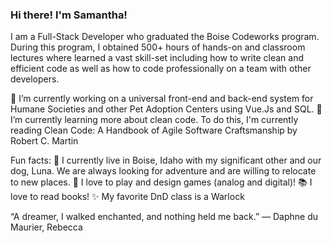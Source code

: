 ### Hi there! I'm Samantha!
I am a Full-Stack Developer who graduated the Boise Codeworks program. During this program, I obtained 500+ hours of hands-on and classroom lectures where learned a vast skill-set including how to write clean and efficient code as well as how to code professionally on a team with other developers. 

🔭 I’m currently working on a universal front-end and back-end system for Humane Societies and other Pet Adoption Centers using Vue.Js and SQL.
🌱 I’m currently learning more about clean code. To do this, I'm currently reading Clean Code: A Handbook of Agile Software Craftsmanship by Robert C. Martin

 Fun facts: 
    🌛 I currently live in Boise, Idaho with my significant other and our dog, Luna. We are always looking for adventure and are willing to relocate to new places.
    🎲 I love to play and design games (analog and digital)! 
    📚 I love to read books!
    ✨ My favorite DnD class is a Warlock

“A dreamer, I walked enchanted, and nothing held me back.” ― Daphne du Maurier, Rebecca

<!--
**SamanthaBullington/SamanthaBullington** is a ✨ _special_ ✨ repository because its `README.md` (this file) appears on your GitHub profile.

Here are some ideas to get you started:

- 🔭 I’m currently working on ...
- 🌱 I’m currently learning ...
- 👯 I’m looking to collaborate on ...
- 🤔 I’m looking for help with ...
- 💬 Ask me about ...
- 📫 How to reach me: ...
- 😄 Pronouns: ...
- ⚡ Fun fact: I love to play games (analog and digital)! 
-->
